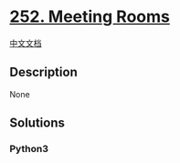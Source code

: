 # [252. Meeting Rooms](https://leetcode.com/problems/meeting-rooms)

[中文文档](/leetcode/0200-0299/0252.Meeting%20Rooms/README.md)

## Description

None

## Solutions

<!-- tabs:start -->

### **Python3**

```python

```

<!-- tabs:end -->
